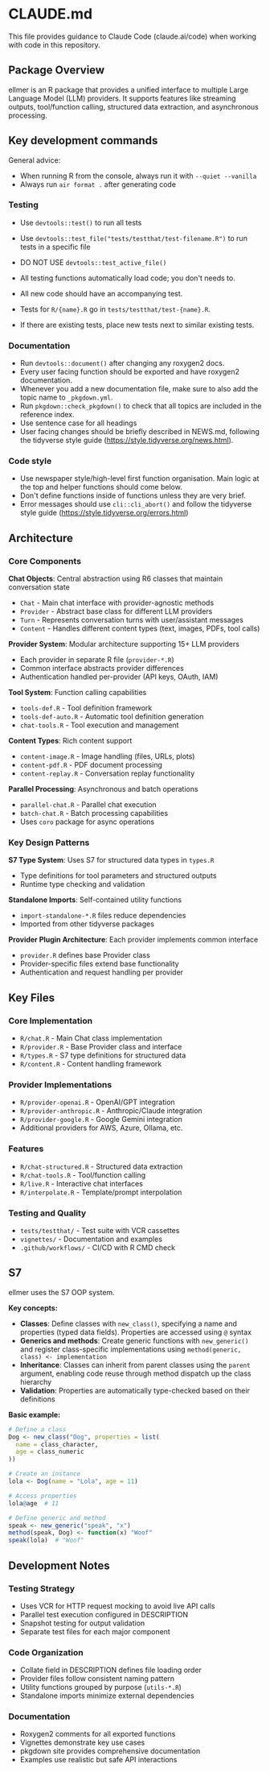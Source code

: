 # CLAUDE.md

This file provides guidance to Claude Code (claude.ai/code) when working with code in this repository.

## Package Overview

ellmer is an R package that provides a unified interface to multiple Large Language Model (LLM) providers. It supports features like streaming outputs, tool/function calling, structured data extraction, and asynchronous processing.

## Key development commands

General advice:
* When running R from the console, always run it with `--quiet --vanilla`
* Always run `air format .` after generating code

### Testing

- Use `devtools::test()` to run all tests
- Use `devtools::test_file("tests/testthat/test-filename.R")` to run tests in a specific file
- DO NOT USE `devtools::test_active_file()`
- All testing functions automatically load code; you don't needs to.

- All new code should have an accompanying test.
- Tests for `R/{name}.R` go in `tests/testthat/test-{name}.R`.
- If there are existing tests, place new tests next to similar existing tests.

### Documentation

- Run `devtools::document()` after changing any roxygen2 docs.
- Every user facing function should be exported and have roxygen2 documentation.
- Whenever you add a new documentation file, make sure to also add the topic name to `_pkgdown.yml`.
- Run `pkgdown::check_pkgdown()` to check that all topics are included in the reference index.
- Use sentence case for all headings
- User facing changes should be briefly described in NEWS.md, following the tidyverse style guide (https://style.tidyverse.org/news.html).

### Code style

- Use newspaper style/high-level first function organisation. Main logic at the top and helper functions should come below.
- Don't define functions inside of functions unless they are very brief.
- Error messages should use `cli::cli_abort()` and follow the tidyverse style guide (https://style.tidyverse.org/errors.html)

## Architecture

### Core Components

**Chat Objects**: Central abstraction using R6 classes that maintain conversation state
- `Chat` - Main chat interface with provider-agnostic methods
- `Provider` - Abstract base class for different LLM providers
- `Turn` - Represents conversation turns with user/assistant messages
- `Content` - Handles different content types (text, images, PDFs, tool calls)

**Provider System**: Modular architecture supporting 15+ LLM providers
- Each provider in separate R file (`provider-*.R`)
- Common interface abstracts provider differences
- Authentication handled per-provider (API keys, OAuth, IAM)

**Tool System**: Function calling capabilities
- `tools-def.R` - Tool definition framework
- `tools-def-auto.R` - Automatic tool definition generation
- `chat-tools.R` - Tool execution and management

**Content Types**: Rich content support
- `content-image.R` - Image handling (files, URLs, plots)
- `content-pdf.R` - PDF document processing
- `content-replay.R` - Conversation replay functionality

**Parallel Processing**: Asynchronous and batch operations
- `parallel-chat.R` - Parallel chat execution
- `batch-chat.R` - Batch processing capabilities
- Uses `coro` package for async operations

### Key Design Patterns

**S7 Type System**: Uses S7 for structured data types in `types.R`
- Type definitions for tool parameters and structured outputs
- Runtime type checking and validation

**Standalone Imports**: Self-contained utility functions
- `import-standalone-*.R` files reduce dependencies
- Imported from other tidyverse packages

**Provider Plugin Architecture**: Each provider implements common interface
- `provider.R` defines base Provider class
- Provider-specific files extend base functionality
- Authentication and request handling per provider

## Key Files

### Core Implementation
- `R/chat.R` - Main Chat class implementation
- `R/provider.R` - Base Provider class and interface
- `R/types.R` - S7 type definitions for structured data
- `R/content.R` - Content handling framework

### Provider Implementations
- `R/provider-openai.R` - OpenAI/GPT integration
- `R/provider-anthropic.R` - Anthropic/Claude integration
- `R/provider-google.R` - Google Gemini integration
- Additional providers for AWS, Azure, Ollama, etc.

### Features
- `R/chat-structured.R` - Structured data extraction
- `R/chat-tools.R` - Tool/function calling
- `R/live.R` - Interactive chat interfaces
- `R/interpolate.R` - Template/prompt interpolation

### Testing and Quality
- `tests/testthat/` - Test suite with VCR cassettes
- `vignettes/` - Documentation and examples
- `.github/workflows/` - CI/CD with R CMD check

## S7

ellmer uses the S7 OOP system.

**Key concepts:**

- **Classes**: Define classes with `new_class()`, specifying a name and properties (typed data fields). Properties are accessed using `@` syntax
- **Generics and methods**: Create generic functions with `new_generic()` and register class-specific implementations using `method(generic, class) <- implementation`
- **Inheritance**: Classes can inherit from parent classes using the `parent` argument, enabling code reuse through method dispatch up the class hierarchy
- **Validation**: Properties are automatically type-checked based on their definitions

**Basic example:**

```r
# Define a class
Dog <- new_class("Dog", properties = list(
  name = class_character,
  age = class_numeric
))

# Create an instance
lola <- Dog(name = "Lola", age = 11)

# Access properties
lola@age  # 11

# Define generic and method
speak <- new_generic("speak", "x")
method(speak, Dog) <- function(x) "Woof"
speak(lola)  # "Woof"
```

## Development Notes

### Testing Strategy
- Uses VCR for HTTP request mocking to avoid live API calls
- Parallel test execution configured in DESCRIPTION
- Snapshot testing for output validation
- Separate test files for each major component

### Code Organization
- Collate field in DESCRIPTION defines file loading order
- Provider files follow consistent naming pattern
- Utility functions grouped by purpose (`utils-*.R`)
- Standalone imports minimize external dependencies

### Documentation
- Roxygen2 comments for all exported functions
- Vignettes demonstrate key use cases
- pkgdown site provides comprehensive documentation
- Examples use realistic but safe API interactions
